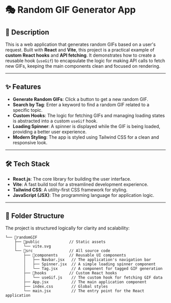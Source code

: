 # 🎭 Random GIF Generator App

## 📄 **Description**

This is a web application that generates random GIFs based on a user's request. Built with **React** and **Vite**, this project is a practical example of **custom React hooks** and **API fetching**. It demonstrates how to create a reusable hook (`useGif`) to encapsulate the logic for making API calls to fetch new GIFs, keeping the main components clean and focused on rendering.

---

## ✨ **Features**

-   **Generate Random GIFs**: Click a button to get a new random GIF.
-   **Search by Tag**: Enter a keyword to find a random GIF related to a specific topic.
-   **Custom Hooks**: The logic for fetching GIFs and managing loading states is abstracted into a custom `useGif` hook.
-   **Loading Spinner**: A spinner is displayed while the GIF is being loaded, providing a better user experience.
-   **Modern Styling**: The app is styled using Tailwind CSS for a clean and responsive look.

---

## 🛠️ **Tech Stack**

-   **React.js**: The core library for building the user interface.
-   **Vite**: A fast build tool for a streamlined development experience.
-   **Tailwind CSS**: A utility-first CSS framework for styling.
-   **JavaScript (JSX)**: The programming language for application logic.

---

## 📁 **Folder Structure**

The project is structured logically for clarity and scalability:

```
└── 📁randomGIF
	├── 📁public             // Static assets
	│   └── vite.svg
	└── 📁src                // All source code
		├── 📁components     // Reusable UI components
		│   ├── Navbar.jsx   // The application's navigation bar
		│   ├── Spinner.jsx  // A simple loading spinner component
		│   └── Tag.jsx      // A component for tagged GIF generation
		├── 📁hooks          // Custom React hooks
		│   └── useGif.js    // The custom hook for fetching GIF data
		├── App.jsx          // The main application component
		├── index.css        // Global styles
		└── main.jsx         // The entry point for the React application
```
